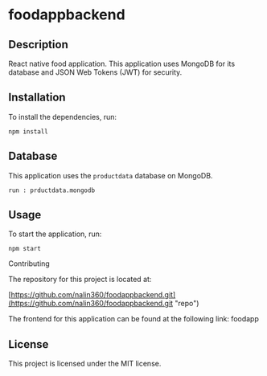 # foodappbackend

## Description

React native food application. This application uses MongoDB for its database and JSON Web Tokens (JWT) for security.

## Installation

To install the dependencies, run:

`npm install `

## Database

This application uses the `productdata` database on MongoDB.

```
run : prductdata.mongodb
```

## Usage

To start the application, run:

`npm start`

Contributing

The repository for this project is located at: 

[https://github.com/nalin360/foodappbackend.git](https://github.com/nalin360/foodappbackend.git "repo")

The frontend for this application can be found at the following link: foodapp

## License

This project is licensed under the MIT license.
